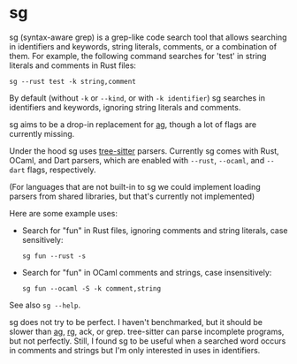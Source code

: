 # sg

sg (syntax-aware grep) is a grep-like code search tool that allows searching in
identifiers and keywords, string literals, comments, or a combination of them.
For example, the following command searches for 'test' in string literals and
comments in Rust files:

    sg --rust test -k string,comment

By default (without `-k` or `--kind`, or with `-k identifier`) sg searches in
identifiers and keywords, ignoring string literals and comments.

sg aims to be a drop-in replacement for [ag][2], though a lot of flags are currently
missing.

Under the hood sg uses [tree-sitter][1] parsers. Currently sg comes with Rust,
OCaml, and Dart parsers, which are enabled with `--rust`, `--ocaml`, and
`--dart` flags, respectively.

(For languages that are not built-in to sg we could implement loading parsers
from shared libraries, but that's currently not implemented)

Here are some example uses:

- Search for "fun" in Rust files, ignoring comments and string literals, case
  sensitively:
  ```
  sg fun --rust -s
  ```

- Search for "fun" in OCaml comments and strings, case insensitively:
  ```
  sg fun --ocaml -S -k comment,string
  ```

See also `sg --help`.

sg does not try to be perfect. I haven't benchmarked, but it should be slower
than [ag][2], [rg][3], ack, or grep. tree-sitter can parse incomplete programs,
but not perfectly. Still, I found sg to be useful when a searched word occurs in
comments and strings but I'm only interested in uses in identifiers.

[1]: https://github.com/tree-sitter/tree-sitter
[2]: https://github.com/ggreer/the_silver_searcher
[3]: https://github.com/BurntSushi/ripgrep
